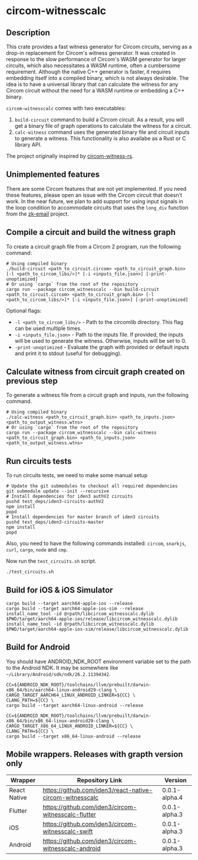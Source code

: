 # circom-witnesscalc

## Description

This crate provides a fast witness generator for Circom circuits, serving as a drop-in replacement for Circom's witness generator.
It was created in response to the slow performance of Circom's WASM generator for larger circuits, which also necessitates a WASM runtime, often a cumbersome requirement.
Although the native C++ generator is faster, it requires embedding itself into a compiled binary, which is not always desirable.
The idea is to have a universal library that can calculate the witness for any Circom circuit without the need for a WASM runtime or embedding a C++ binary.

`circom-witnesscalc` comes with two executables:

1. `build-circuit` command to build a Circom circuit. As a result, you will get a binary file of graph operations to calculate the witness for a circuit.
2. `calc-witness` command uses the generated binary file and circuit inputs to generate a witness. This functionality is also availabe as a Rust or C library API.

The project originally inspired by [circom-witness-rs](https://github.com/philsippl/circom-witness-rs).

## Unimplemented features

There are some Circom features that are not yet implemented. If you need these features,
please open an issue with the Circom circuit that doesn't work.
In the near future, we plan to add support for using input signals in the loop condition to accommodate circuits that uses the `long_div` function from the [zk-email](https://github.com/zkemail/zk-email-verify/blob/8685d35f9137ea566e0a07f6609fde0123d15f51/packages/circuits/lib/bigint-func.circom#L169) project.

## Compile a circuit and build the witness graph

To create a circuit graph file from a Circom 2 program, run the following command:

```shell
# Using compiled binary
./build-circuit <path_to_circuit.circom> <path_to_circuit_graph.bin> [-l <path_to_circom_libs/>]* [-i <inputs_file.json>] [-print-unoptimized]
# Or using `cargo` from the root of the repository
cargo run --package circom_witnesscalc --bin build-circuit <path_to_circuit.circom> <path_to_circuit_graph.bin> [-l <path_to_circom_libs/>]* [-i <inputs_file.json>] [-print-unoptimized]
```

Optional flags:

* `-l <path_to_circom_libs/>` - Path to the circomlib directory. This flag can be used multiple times.
* `-i <inputs_file.json>` - Path to the inputs file. If provided, the inputs will be used to generate the witness. Otherwise, inputs will be set to 0.
* `-print-unoptimized` - Evaluate the graph with provided or default inputs and print it to stdout (useful for debugging).

## Calculate witness from circuit graph created on previous step

To generate a witness file from a circuit graph and inputs, run the following command.

```shell
# Using compiled binary
./calc-witness <path_to_circuit_graph.bin> <path_to_inputs.json> <path_to_output_witness.wtns>
# Or using `cargo` from the root of the repository
cargo run --package circom_witnesscalc --bin calc-witness <path_to_circuit_graph.bin> <path_to_inputs.json> <path_to_output_witness.wtns>
```

## Run circuits tests

To run circuits tests, we need to make some manual setup

```shell
# Update the git submodules to checkout all required dependencies
git submodule update --init --recursive
# Install dependencies for iden3 authV2 circuits
pushd test_deps/iden3-circuits-authV2
npm install
popd
# Install dependencies for master branch of iden3 circuits
pushd test_deps/iden3-circuits-master
npm install
popd
```

Also, you need to have the following commands installed: `circom`, `snarkjs`,
`curl`, `cargo`, `node` and `cmp`.

Now run the `test_circuits.sh` script.

```shell
./test_circuits.sh
```

## Build for iOS & iOS Simulator

```shell
cargo build --target aarch64-apple-ios --release
cargo build --target aarch64-apple-ios-sim --release
install_name_tool -id @rpath/libcircom_witnesscalc.dylib $PWD/target/aarch64-apple-ios/release/libcircom_witnesscalc.dylib
install_name_tool -id @rpath/libcircom_witnesscalc.dylib $PWD/target/aarch64-apple-ios-sim/release/libcircom_witnesscalc.dylib
```

## Build for Android

You should have ANDROID_NDK_ROOT environment variable set to the path to the Android NDK.
It may be somewhere like `~/Library/Android/sdk/ndk/26.2.11394342`.

```shell
CC=${ANDROID_NDK_ROOT}/toolchains/llvm/prebuilt/darwin-x86_64/bin/aarch64-linux-android29-clang \
CARGO_TARGET_AARCH64_LINUX_ANDROID_LINKER=${CC} \
CLANG_PATH=${CC} \
cargo build --target aarch64-linux-android --release

CC=${ANDROID_NDK_ROOT}/toolchains/llvm/prebuilt/darwin-x86_64/bin/x86_64-linux-android29-clang \
CARGO_TARGET_X86_64_LINUX_ANDROID_LINKER=${CC} \
CLANG_PATH=${CC} \
cargo build --target x86_64-linux-android --release
```


## Mobile wrappers. Releases with grapth version only
| Wrapper      | Repository Link                         | Version |
| ------------ |-----------------------------------------| ------- |
| React Native | https://github.com/iden3/react-native-circom-witnesscalc | 0.0.1-alpha.4 |
| Flutter      | https://github.com/iden3/circom-witnesscalc-flutter | 0.0.1-alpha.3 |
| iOS          | https://github.com/iden3/circom-witnesscalc-swift | 0.0.1-alpha.3 |
| Android      | https://github.com/iden3/circom-witnesscalc-android | 0.0.1-alpha.3 |
